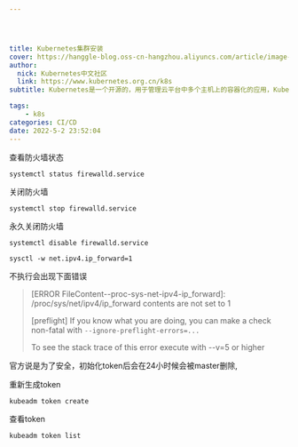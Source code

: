 ```yaml
---




title: Kubernetes集群安装
cover: https://hanggle-blog.oss-cn-hangzhou.aliyuncs.com/article/image-20220422222353435.png
author: 
  nick: Kubernetes中文社区
  link: https://www.kubernetes.org.cn/k8s
subtitle: Kubernetes是一个开源的，用于管理云平台中多个主机上的容器化的应用，Kubernetes的目标是让部署容器化的应用简单并且高效（powerful）,Kubernetes提供了应用部署，规划，更新，维护的一种机制。

tags: 
    - k8s
categories: CI/CD
date: 2022-5-2 23:52:04
---
```












查看防火墙状态

```
systemctl status firewalld.service
```

关闭防火墙

```
systemctl stop firewalld.service
```

永久关闭防火墙

```
systemctl disable firewalld.service
```







```
sysctl -w net.ipv4.ip_forward=1
```

不执行会出现下面错误

>[ERROR FileContent--proc-sys-net-ipv4-ip_forward]: /proc/sys/net/ipv4/ip_forward contents are not set to 1                                                               
>
>[preflight] If you know what you are doing, you can make a check non-fatal with `--ignore-preflight-errors=...`                                                                  
>
>To see the stack trace of this error execute with --v=5 or higher



官方说是为了安全，初始化token后会在24小时候会被master删除,

重新生成token

```
kubeadm token create
```

查看token

```
kubeadm token list
```

